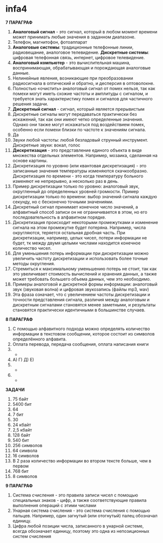 # infa4

**7 ПАРАГРАФ**

1) **Аналоговый сигнал** - это сигнал, который в любом момент времени может принимать любые значения в заданном диапазоне.
2) Телефон, магнитофон, фотоаппарат
3) **Аналоговые системы**: традиционные телефонные линии, радиовещание, аналоговое телевидение.
**Дискретные системы**: цифровая телефонная связь, интернет, цифровое телевидение.
4) **Аналоговый компьютер** - это вычислительная машина, воспринимающая, обрабатывающая и порождающая аналоговые данные.
5) Нелинейные явления, возникающие при преобразовании радиосигнала в оптический и обратно, и десперсия в оптоволокне.
6)  Полностью «очистить» аналоговый сигнал от помех нельзя, так как помехи могут иметь схожие частоты и амплитуды с сигналом, и требуется знать характеристику помех и сигналов для частичного решения задачи.
7) **Дискретный сигнал** - сигнал, который является прерывистым
8) Дискретные сигналы могут передаваться практически без искажений, так как они имеют четко определенные значения. Однако они также могут искажаться под воздействием помех, особенно если помехи близки по частоте к значениям сигнала.
9) Да
10) Звуки любой частоты: любой безладовый струнный инструмент. Дискретные звуки: вокал, голос
11) **Дискретизация** - это представление единого объекта в виде множества отдельных элементов. Например, мозаика, сделанная на основе картины.
12) Дискретизация по уровню (или квантовая дискретизация) - это записанные значения температуры изменяются скачкообразно. Дискретизация по времени - это когда температуру больного изменяют не непрерывно, а несколько раз в день.
13) Пример дискретизации только по уровню: аналоговый звук, округленный до определенных уровней громкости. Пример дискретизации только по времени: выбор значений сигнала каждую секунду, но с бесконечно точными значениями.
14) Дискретный сигнал принимает конечное число значений, а алфавитный способ записи он не ограничивается в этом, но его последовательность в алфавитном порядке.
15) Дискретизация происходит некоторыми промежутками и изменение сигнала на этом промежутке будет потеряна. Например, числа округляются, теряется остальная дробная часть. При дискретизации, например, целых чисел, потери информации не будет, тк между двумя целыми числами находится конечное количество чисел.
16) Для уменьшения потерь информации при дискретизации можно увеличить частоту дискретизации и использовать более точные методы округления.
17) Стремиться к максимальному уменьшению потерь не стоит, так как это увеличивает стоимость вычислений и хранения данных, а также может требовать большего объема данных, чем это необходимо.
18) Примеры аналоговой и дискретной формы информации: аналоговый звук (звуковая волна) и цифровая звукозапись (файлы mp3, wav)
19) Эта фраза означает, что с увеличением частоты дискретизации и точности представления сигнала, различия между аналоговым и дискретным сигналами становятся менее заметными, и результаты становятся практически идентичными в большинстве случаев.


**8 ПАРАГРАФ**

1) С помощью алфавитного подхода можно определять количество информации в текстовом сообщении, которое состоит из символов определённого алфавита.
2) Оплата перевода, передача сообщения, оплата написания книги
3) -
4) А) Г) Д) Е)
5) -
6) -

**ЗАДАЧИ**

1) 75 байт
2) 5400 бит
3) 64
4) 7 бит
5) 30
6) 24 кбайт
7) 2,5 кбайт
8) 128 байт
9) 540 бит
10) 256 символов
11) 64 символа
12) 16 символов
13) В 2 раза количество информации во втором тексте больше, чем в первом
14) 768 бит
15) 8 символов

**9 ПАРАГРАФ**

1) Система счисления - это правила записи чисел с помощью специальных знаков - цифр, а также соответствующие правила выполнения операций с этими числами
2) Унарная система счисления - это система счисления с помощью пальцев. Например, один загнутый (или отогнутый) палец обозначал единицу.
3) Цифра любой позиции числа, записанного в унарной системе, всегда обозначает единицу, поэтому это одна из непозиционных систем счисления


